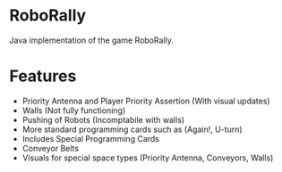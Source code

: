 # RoboRally
Java implementation of the game RoboRally.

# Features
- Priority Antenna and Player Priority Assertion (With visual updates)
- Walls (Not fully functioning)
- Pushing of Robots (Incomptabile with walls)
- More standard programming cards such as (Again!, U-turn)
- Includes Special Programming Cards
- Conveyor Belts
- Visuals for special space types (Priority Antenna, Conveyors, Walls)